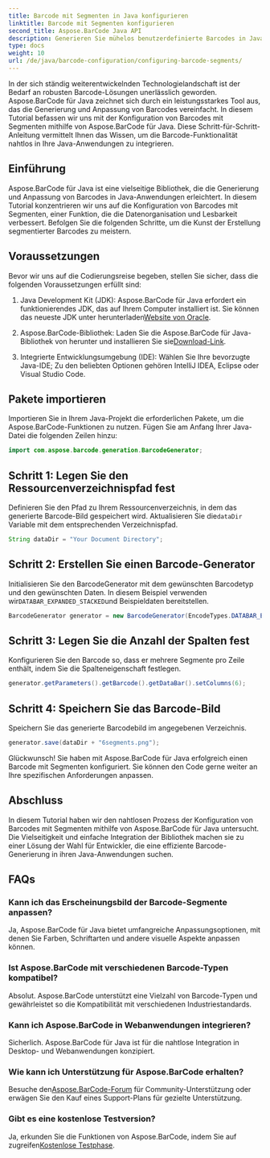 ```yaml
---
title: Barcode mit Segmenten in Java konfigurieren
linktitle: Barcode mit Segmenten konfigurieren
second_title: Aspose.BarCode Java API
description: Generieren Sie mühelos benutzerdefinierte Barcodes in Java mit Aspose.BarCode. Vielseitig, effizient und entwicklerfreundlich.
type: docs
weight: 10
url: /de/java/barcode-configuration/configuring-barcode-segments/
---
```


In der sich ständig weiterentwickelnden Technologielandschaft ist der Bedarf an robusten Barcode-Lösungen unerlässlich geworden. Aspose.BarCode für Java zeichnet sich durch ein leistungsstarkes Tool aus, das die Generierung und Anpassung von Barcodes vereinfacht. In diesem Tutorial befassen wir uns mit der Konfiguration von Barcodes mit Segmenten mithilfe von Aspose.BarCode für Java. Diese Schritt-für-Schritt-Anleitung vermittelt Ihnen das Wissen, um die Barcode-Funktionalität nahtlos in Ihre Java-Anwendungen zu integrieren.

## Einführung

Aspose.BarCode für Java ist eine vielseitige Bibliothek, die die Generierung und Anpassung von Barcodes in Java-Anwendungen erleichtert. In diesem Tutorial konzentrieren wir uns auf die Konfiguration von Barcodes mit Segmenten, einer Funktion, die die Datenorganisation und Lesbarkeit verbessert. Befolgen Sie die folgenden Schritte, um die Kunst der Erstellung segmentierter Barcodes zu meistern.

## Voraussetzungen

Bevor wir uns auf die Codierungsreise begeben, stellen Sie sicher, dass die folgenden Voraussetzungen erfüllt sind:

1.  Java Development Kit (JDK): Aspose.BarCode für Java erfordert ein funktionierendes JDK, das auf Ihrem Computer installiert ist. Sie können das neueste JDK unter herunterladen[Website von Oracle](https://www.oracle.com/java/technologies/javase-downloads.html).

2.  Aspose.BarCode-Bibliothek: Laden Sie die Aspose.BarCode für Java-Bibliothek von herunter und installieren Sie sie[Download-Link](https://releases.aspose.com/barcode/java/).

3. Integrierte Entwicklungsumgebung (IDE): Wählen Sie Ihre bevorzugte Java-IDE; Zu den beliebten Optionen gehören IntelliJ IDEA, Eclipse oder Visual Studio Code.

## Pakete importieren

Importieren Sie in Ihrem Java-Projekt die erforderlichen Pakete, um die Aspose.BarCode-Funktionen zu nutzen. Fügen Sie am Anfang Ihrer Java-Datei die folgenden Zeilen hinzu:

```java
import com.aspose.barcode.generation.BarcodeGenerator;
```

## Schritt 1: Legen Sie den Ressourcenverzeichnispfad fest

 Definieren Sie den Pfad zu Ihrem Ressourcenverzeichnis, in dem das generierte Barcode-Bild gespeichert wird. Aktualisieren Sie die`dataDir` Variable mit dem entsprechenden Verzeichnispfad.

```java
String dataDir = "Your Document Directory";
```

## Schritt 2: Erstellen Sie einen Barcode-Generator

 Initialisieren Sie den BarcodeGenerator mit dem gewünschten Barcodetyp und den gewünschten Daten. In diesem Beispiel verwenden wir`DATABAR_EXPANDED_STACKED`und Beispieldaten bereitstellen.

```java
BarcodeGenerator generator = new BarcodeGenerator(EncodeTypes.DATABAR_EXPANDED_STACKED, "(01)98898765432106(3202)012345(15)991231");
```

## Schritt 3: Legen Sie die Anzahl der Spalten fest

Konfigurieren Sie den Barcode so, dass er mehrere Segmente pro Zeile enthält, indem Sie die Spalteneigenschaft festlegen.

```java
generator.getParameters().getBarcode().getDataBar().setColumns(6);
```

## Schritt 4: Speichern Sie das Barcode-Bild

Speichern Sie das generierte Barcodebild im angegebenen Verzeichnis.

```java
generator.save(dataDir + "6segments.png");
```

Glückwunsch! Sie haben mit Aspose.BarCode für Java erfolgreich einen Barcode mit Segmenten konfiguriert. Sie können den Code gerne weiter an Ihre spezifischen Anforderungen anpassen.

## Abschluss

In diesem Tutorial haben wir den nahtlosen Prozess der Konfiguration von Barcodes mit Segmenten mithilfe von Aspose.BarCode für Java untersucht. Die Vielseitigkeit und einfache Integration der Bibliothek machen sie zu einer Lösung der Wahl für Entwickler, die eine effiziente Barcode-Generierung in ihren Java-Anwendungen suchen.

## FAQs

### Kann ich das Erscheinungsbild der Barcode-Segmente anpassen?
Ja, Aspose.BarCode für Java bietet umfangreiche Anpassungsoptionen, mit denen Sie Farben, Schriftarten und andere visuelle Aspekte anpassen können.

### Ist Aspose.BarCode mit verschiedenen Barcode-Typen kompatibel?
Absolut. Aspose.BarCode unterstützt eine Vielzahl von Barcode-Typen und gewährleistet so die Kompatibilität mit verschiedenen Industriestandards.

### Kann ich Aspose.BarCode in Webanwendungen integrieren?
Sicherlich. Aspose.BarCode für Java ist für die nahtlose Integration in Desktop- und Webanwendungen konzipiert.

### Wie kann ich Unterstützung für Aspose.BarCode erhalten?
 Besuche den[Aspose.BarCode-Forum](https://forum.aspose.com/c/barcode/13) für Community-Unterstützung oder erwägen Sie den Kauf eines Support-Plans für gezielte Unterstützung.

### Gibt es eine kostenlose Testversion?
 Ja, erkunden Sie die Funktionen von Aspose.BarCode, indem Sie auf zugreifen[Kostenlose Testphase](https://releases.aspose.com/).
